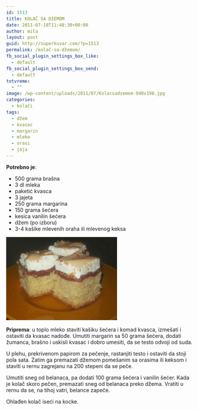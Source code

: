 ```yaml
---
id: 1513
title: KOLAČ SA DžEMOM
date: 2011-07-18T11:48:30+00:00
author: mila
layout: post
guid: http://superkuvar.com/?p=1513
permalink: /kolač-sa-džemom/
fb_social_plugin_settings_box_like:
  - default
fb_social_plugin_settings_box_send:
  - default
totvreme:
  - ""
image: /wp-content/uploads/2011/07/Kolacsadzemom-940x198.jpg
categories:
  - kolači
tags:
  - džem
  - kvasac
  - margarin
  - mleko
  - orasi
  - jaja
---
```

**Potrebno je**:

  * 500 grama brašna
  * 3 dl mleka
  * paketić kvasca
  * 3 jajeta
  * 250 grama margarina
  * 150 grama šećera
  * kesica vanilin šećera
  * džem (po izboru)
  * 3-4 kašike mlevenih oraha ili mlevenog keksa

<img class="alignnone size-medium wp-image-5773" src="/wp-content/uploads/2011/07/Kolacsadzemom-300x225.jpg" alt="Kolacsadzemom" width="300" height="225" /> 

**Priprema**: u toplo mleko staviti kašiku šećera i komad kvasca, izmešati i ostaviti da kvasac nadođe. Umutiti margarin sa 50 grama šećera, dodati žumanca, brašno i uskisli kvasac i dobro umesiti, da se testo odvoji od suda.

U plehu, prekrivenom papirom za pečenje, rastanjiti testo i ostaviti da stoji pola sata. Zatim ga premazati džemom pomešanim sa orasima ili keksom i staviti u rernu zagrejanu na 200 stepeni da se peče.

Umutiti sneg od belanaca, pa dodati 100 grama šećera i vanilin šećer. Kada je kolač skoro pečen, premazati sneg od belanaca preko džema. Vratiti u rernu da se, na tihoj vatri, belance zapeče.

Ohlađen kolač iseći na kocke.